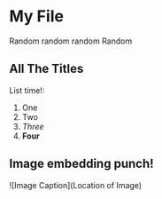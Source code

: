 # My File

Random random random Random

## All The Titles

List time!:

1. One
2. Two
3. _Three_
4. **Four**

## Image embedding punch!

![Image Caption](Location of Image)
